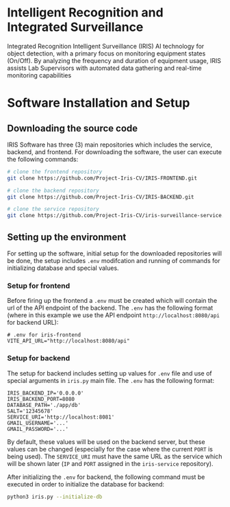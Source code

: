 # Intelligent Recognition and Integrated Surveillance
Integrated Recognition Intelligent Surveillance (IRIS) AI technology for object detection, with a primary focus on monitoring equipment states (On/Off). By analyzing the frequency and duration of equipment usage, IRIS assists Lab Supervisors with automated data gathering and real-time monitoring capabilities

# Software Installation and Setup
## Downloading the source code
IRIS Software has three (3) main repositories which includes the service, backend, and frontend. For downloading the software, the user can execute the following commands:

```bash
# clone the frontend repository
git clone https://github.com/Project-Iris-CV/IRIS-FRONTEND.git

# clone the backend repository
git clone https://github.com/Project-Iris-CV/IRIS-BACKEND.git

# clone the service repository
git clone https://github.com/Project-Iris-CV/iris-surveillance-service.git
```

## Setting up the environment
For setting up the software, initial setup for the downloaded repositories will be done, the setup includes `.env` modifcation and running of commands for initializing database and special values.

### Setup for frontend
Before firing up the frontend a `.env` must be created which will contain the url of the API endpoint of the backend. The `.env` has the following format (where in this example we use the API endpoint `http://localhost:8080/api` for backend URL):

```
# .env for iris-frontend
VITE_API_URL="http://localhost:8080/api"
```

### Setup for backend
The setup for backend includes setting up values for `.env` file and use of special arguments in `iris.py` main file. The `.env` has the following format:
```
IRIS_BACKEND_IP='0.0.0.0'
IRIS_BACKEND_PORT=8080
DATABASE_PATH='./app/db'
SALT='12345678'
SERVICE_URI='http://localhost:8081'
GMAIL_USERNAME='...'
GMAIL_PASSWORD='...'
```

By default, these values will be used on the backend server, but these values can be changed (especially for the case where the current `PORT` is being used). The `SERVICE_URI` must have the same URL as the service which will be shown later (`IP` and `PORT` assigned in the `iris-service` repository).

After initializing the `.env` for backend, the following command must be executed in order to initialize the database for backend:
```bash
python3 iris.py --initialize-db
```
